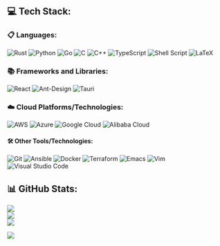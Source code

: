 ## 💻 Tech Stack:
### 📋 Languages:
![Rust](https://img.shields.io/badge/rust-F7F7F7.svg?style=for-the-badge&logo=rust&logoColor=F74B00)
![Python](https://img.shields.io/badge/python-F7F7F7?style=for-the-badge&logo=python&logoColor=ffdd54)
![Go](https://img.shields.io/badge/go-F7F7F7.svg?style=for-the-badge&logo=go&logoColor=00ADD8)
![C](https://img.shields.io/badge/c-F7F7F7.svg?style=for-the-badge&logo=c&logoColor=00599C)
![C++](https://img.shields.io/badge/c++-F7F7F7.svg?style=for-the-badge&logo=c%2B%2B&logoColor=00599C)
![TypeScript](https://img.shields.io/badge/typescript-F7F7F7.svg?style=for-the-badge&logo=typescript&logoColor=3178C6)
![Shell Script](https://img.shields.io/badge/shell_script-F7F7F7.svg?style=for-the-badge&logo=gnu-bash&logoColor=black)
![LaTeX](https://img.shields.io/badge/latex-F7F7F7.svg?style=for-the-badge&logo=latex&logoColor=008080)

### 📚 Frameworks and Libraries:
![React](https://img.shields.io/badge/react-F7F7F7.svg?style=for-the-badge&logo=react&logoColor=%2361DAFB)
![Ant-Design](https://img.shields.io/badge/-AntDesign-F7F7F7?style=for-the-badge&logo=ant-design&logoColor=0170FE)
![Tauri](https://img.shields.io/badge/tauri-F7F7F7.svg?style=for-the-badge&logo=tauri&logoColor=FFC131)

### ☁️ Cloud Platforms/Technologies:
![AWS](https://img.shields.io/badge/AWS-F7F7F7.svg?style=for-the-badge&logo=amazon-aws&logoColor=FF9900)
![Azure](https://img.shields.io/badge/azure-F7F7F7.svg?style=for-the-badge&logo=microsoftazure&logoColor=0072C6)
![Google Cloud](https://img.shields.io/badge/GoogleCloud-F7F7F7.svg?style=for-the-badge&logo=google-cloud&logoColor=4285F4)
![Alibaba Cloud](https://img.shields.io/badge/AlibabaCloud-F7F7F7.svg?style=for-the-badge&logo=alibabacloud&logoColor=FF6701)

#### 🛠️ Other Tools/Technologies:
![Git](https://img.shields.io/badge/git-F7F7F7.svg?style=for-the-badge&logo=git&logoColor=F05033)
![Ansible](https://img.shields.io/badge/ansible-F7F7F7.svg?style=for-the-badge&logo=ansible&logoColor=black)
![Docker](https://img.shields.io/badge/docker-F7F7F7.svg?style=for-the-badge&logo=docker&logoColor=0DB7ED)
![Terraform](https://img.shields.io/badge/terraform-F7F7F7.svg?style=for-the-badge&logo=terraform&logoColor=5835CC)
![Emacs](https://img.shields.io/badge/Emacs-F7F7F7.svg?&style=for-the-badge&logo=gnu-emacs&logoColor=7F5AB6)
![Vim](https://img.shields.io/badge/VIM-F7F7F7.svg?style=for-the-badge&logo=vim&logoColor=11AB00)
![Visual Studio Code](https://img.shields.io/badge/Visual%20Studio%20Code-F7F7F7.svg?style=for-the-badge&logo=visual-studio-code&logoColor=0078D7)


## 📊 GitHub Stats:
![](https://github-readme-stats.vercel.app/api?username=nikhil-prabhu&theme=swift&hide_border=true&include_all_commits=false&count_private=false)<br/>
![](https://github-readme-streak-stats.herokuapp.com/?user=nikhil-prabhu&theme=swift&hide_border=true)<br/>
![](https://github-readme-stats.vercel.app/api/top-langs/?username=nikhil-prabhu&theme=swift&hide_border=true&include_all_commits=false&count_private=false&layout=compact)

[![](https://visitcount.itsvg.in/api?id=nikhil-prabhu&icon=5&color=9)](https://visitcount.itsvg.in)

<!-- Proudly created with GPRM ( https://gprm.itsvg.in ) -->
